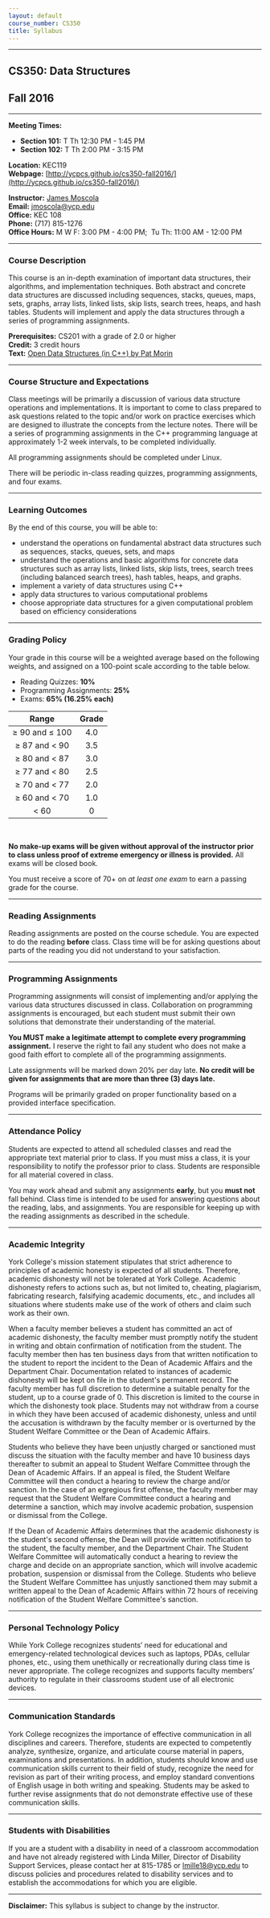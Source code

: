```yaml
---
layout: default
course_number: CS350
title: Syllabus
---
```


------------------

## CS350: Data Structures
## Fall 2016

------------------


**Meeting Times:**

 - **Section 101:**  T Th    12:30 PM - 1:45 PM<br>
 - **Section 102:**  T Th     2:00 PM - 3:15 PM<br>
 
**Location:** KEC119<br>
**Webpage:**  [http://ycpcs.github.io/cs350-fall2016/](http://ycpcs.github.io/cs350-fall2016/)

**Instructor:** [James Moscola](http://faculty.ycp.edu/~jmoscola/)<br>
**Email:** <jmoscola@ycp.edu><br>
**Office:** KEC 108<br>
**Phone:** (717) 815-1276<br>
**Office Hours:** M W F: 3:00 PM - 4:00 PM; 		          Tu Th: 11:00 AM - 12:00 PM


------------------
### Course Description


This course is an in-depth examination of important data structures, their algorithms, and implementation techniques. Both abstract and concrete data structures are discussed including sequences, stacks, queues, maps, sets, graphs, array lists, linked lists, skip lists, search trees, heaps, and hash tables. Students will implement and apply the data structures through a series of programming assignments.


**Prerequisites:**	CS201 with a grade of 2.0 or higher<br>
**Credit:**		3 credit hours<br>
**Text:**		[Open Data Structures (in C++) by Pat Morin](http://www.opendatastructures.org/ods-cpp.pdf)<br>



------------------
### Course Structure and Expectations

Class meetings will be primarily a discussion of various data structure operations and implementations. It is important to come to class prepared to ask questions related to the topic and/or work on practice exercises which are designed to illustrate the concepts from the lecture notes. There will be a series of programming assignments in the C++ programming language at approximately 1-2 week intervals, to be completed individually.

All programming assignments should be completed under Linux.

There will be periodic in-class reading quizzes, programming assignments, and four exams.



------------------
### Learning Outcomes


By the end of this course, you will be able to:

  - understand the operations on fundamental abstract data structures such as sequences, stacks, queues, sets, and maps
  - understand the operations and basic algorithms for concrete data structures such as array lists, linked lists, skip lists, trees, search trees (including balanced search trees), hash tables, heaps, and graphs.
  - implement a variety of data structures using C++
  - apply data structures to various computational problems
  - choose appropriate data structures for a given computational problem based on efficiency considerations



------------------
### Grading Policy

Your grade in this course will be a weighted average based on the following weights, and assigned on a 100-point scale according to the table below.

  - Reading Quizzes: **10%**
  - Programming Assignments: **25%**
  - Exams: **65% (16.25% each)**

| Range             |  Grade   |
|:-----------------:|:--------:|
| ≥ 90 and ≤ 100    |   4.0    |
| ≥ 87 and &lt; 90  |   3.5    |
| ≥ 80 and &lt; 87  |   3.0    |
| ≥ 77 and &lt; 80  |   2.5    |
| ≥ 70 and &lt; 77  |   2.0    |
| ≥ 60 and &lt; 70  |   1.0    |
| &lt; 60           |    0     |

<br>

**No make-up exams will be given without approval of the instructor prior to class unless proof of extreme emergency or illness is provided.** All exams will be closed book.

You must receive a score of 70+ on _at least one exam_ to earn a passing grade for the course.


------------------
### Reading Assignments

Reading assignments are posted on the course schedule. You are expected to do the reading **before** class. Class time will be for asking questions about parts of the reading you did not understand to your satisfaction.


------------------
### Programming Assignments

Programming assignments will consist of implementing and/or applying the various data structures discussed in class. Collaboration on programming assignments is encouraged, but each student must submit their own solutions that demonstrate their understanding of the material.

**You MUST make a legitimate attempt to complete every programming assignment.** I reserve the right to fail any student who does not make a good faith effort to complete all of the programming assignments.

Late assignments will be marked down 20% per day late. **No credit will be given for assignments that are more than three (3) days late.**

Programs will be primarily graded on proper functionality based on a provided interface specification.


------------------
### Attendance Policy

Students are expected to attend all scheduled classes and read the appropriate text material prior to class. If you must miss a class, it is your responsibility to notify the professor prior to class. Students are responsible for all material covered in class.

You may work ahead and submit any assignments **early**, but you **must not** fall behind. Class time is intended to be used for answering questions about the reading, labs, and assignments. You are responsible for keeping up with the reading assignments as described in the schedule.


------------------
### Academic Integrity

York College's mission statement stipulates that strict adherence to
principles of academic honesty is expected of all students. Therefore,
academic dishonesty will not be tolerated at York College. Academic
dishonesty refers to actions such as, but not limited to, cheating,
plagiarism, fabricating research, falsifying academic documents, etc.,
and includes all situations where students make use of the work of others
and claim such work as their own.

When a faculty member believes a student has committed an act of academic
dishonesty, the faculty member must promptly notify the student in writing
and obtain confirmation of notification from the student.  The faculty
member then has ten business days from that written notification to
the student to report the incident to the Dean of Academic Affairs and
the Department Chair. Documentation related to instances of academic
dishonesty will be kept on file in the student's permanent record. The
faculty member has full discretion to determine a suitable penalty for
the student, up to a course grade of 0.  This discretion is limited to
the course in which the dishonesty took place.  Students may not withdraw
from a course in which they have been accused of academic dishonesty,
unless and until the accusation is withdrawn by the faculty member or
is overturned by the Student Welfare Committee or the Dean of Academic
Affairs.

Students who believe they have been unjustly charged or sanctioned must
discuss the situation with the faculty member and have 10 business
days thereafter to submit an appeal to Student Welfare Committee
through the Dean of Academic Affairs. If an appeal is filed, the
Student Welfare Committee will then conduct a hearing to review the
charge and/or sanction.  In the case of an egregious first offense, the
faculty member may request that the Student Welfare Committee conduct a
hearing and determine a sanction, which may involve academic probation,
suspension or dismissal from the College.

If the Dean of Academic Affairs determines that the academic dishonesty is
the student's second offense, the Dean will provide written notification
to the student, the faculty member, and the Department Chair. The Student
Welfare Committee will automatically conduct a hearing to review the
charge and decide on an appropriate sanction, which will involve academic
probation, suspension or dismissal from the College. Students who believe
the Student Welfare Committee has unjustly sanctioned them may submit
a written appeal to the Dean of Academic Affairs within 72 hours of
receiving notification of the Student Welfare Committee's sanction.


------------------
### Personal Technology Policy

While York College recognizes students’ need for educational and emergency-related technological devices such as laptops, PDAs, cellular phones, etc., using them unethically or recreationally during class time is never appropriate.  The college recognizes and supports faculty members’ authority to regulate in their classrooms student use of all electronic devices.


------------------
### Communication Standards

York College recognizes the importance of effective communication in all disciplines and careers.  Therefore, students are expected to competently analyze, synthesize, organize, and articulate course material in papers, examinations and presentations.  In addition, students should know and use communication skills current to their field of study, recognize the need for revision as part of their writing process, and employ standard conventions of English usage in both writing and speaking.  Students may be asked to further revise assignments that do not demonstrate effective use of these communication skills.


------------------
### Students with Disabilities

If you are a student with a disability in need of a classroom accommodation and have not already registered with Linda Miller, Director of Disability Support Services, please contact her at 815-1785 or [lmille18@ycp.edu](mailto:lmille18@ycp.edu) to discuss policies and procedures related to disability services and to establish the accommodations for which you are eligible.

------------------

**Disclaimer:**	This syllabus is subject to change by the instructor.
